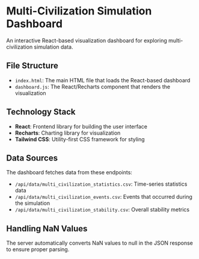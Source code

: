 # Multi-Civilization Simulation Dashboard

An interactive React-based visualization dashboard for exploring multi-civilization simulation data.

## File Structure

- `index.html`: The main HTML file that loads the React-based dashboard
- `dashboard.js`: The React/Recharts component that renders the visualization

## Technology Stack

- **React**: Frontend library for building the user interface
- **Recharts**: Charting library for visualization
- **Tailwind CSS**: Utility-first CSS framework for styling

## Data Sources

The dashboard fetches data from these endpoints:

- `/api/data/multi_civilization_statistics.csv`: Time-series statistics data
- `/api/data/multi_civilization_events.csv`: Events that occurred during the simulation
- `/api/data/multi_civilization_stability.csv`: Overall stability metrics

## Handling NaN Values

The server automatically converts NaN values to null in the JSON response to ensure proper parsing.
